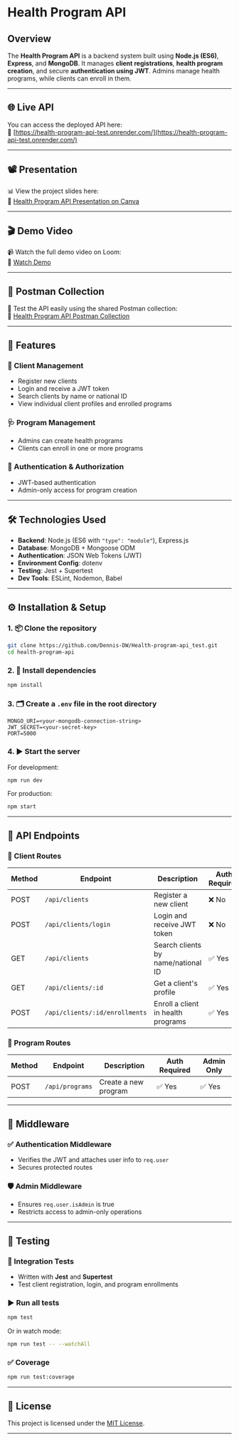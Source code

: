 # Health Program API

## Overview
The **Health Program API** is a backend system built using **Node.js (ES6)**, **Express**, and **MongoDB**. It manages **client registrations**, **health program creation**, and secure **authentication using JWT**. Admins manage health programs, while clients can enroll in them.

---

## 🌐 Live API  
You can access the deployed API here:  
🔗 [https://health-program-api-test.onrender.com/](https://health-program-api-test.onrender.com/)

---

## 📽️ Presentation  
📊 View the project slides here:  
🎨 [Health Program API Presentation on Canva](https://www.canva.com/design/DAGlsRAzI84/4PRPKXdiQCJu30z09eOdfA/view?utm_content=DAGlsRAzI84&utm_campaign=designshare&utm_medium=link2&utm_source=uniquelinks&utlId=h8f3914d3ca)

---

## 🎬 Demo Video  
📹 Watch the full demo video on Loom:  
🔗 [Watch Demo](https://www.loom.com/share/fb824eba36084e42a8e83fdb8d71887e?sid=f43384c3-2d44-4d79-84fa-6a076532a8bd)

---

## 📮 Postman Collection  
🧪 Test the API easily using the shared Postman collection:  
🔗 [Health Program API Postman Collection](https://www.postman.com/denny012/workspace/health-program-api/collection/42348136-938df3df-a56f-4221-b1e5-b6a275e2a196?action=share&creator=42348136)

---

## 🚀 Features

### 👥 Client Management
- Register new clients  
- Login and receive a JWT token  
- Search clients by name or national ID  
- View individual client profiles and enrolled programs  

### 🩺 Program Management
- Admins can create health programs  
- Clients can enroll in one or more programs  

### 🔐 Authentication & Authorization
- JWT-based authentication  
- Admin-only access for program creation  

---

## 🛠️ Technologies Used
- **Backend**: Node.js (ES6 with `"type": "module"`), Express.js  
- **Database**: MongoDB + Mongoose ODM  
- **Authentication**: JSON Web Tokens (JWT)  
- **Environment Config**: dotenv  
- **Testing**: Jest + Supertest  
- **Dev Tools**: ESLint, Nodemon, Babel  

---

## ⚙️ Installation & Setup

### 1. 📦 Clone the repository
```bash
git clone https://github.com/Dennis-DW/Health-program-api_test.git
cd health-program-api
```

### 2. 🧩 Install dependencies
```bash
npm install
```

### 3. 🗂️ Create a `.env` file in the root directory
```env
MONGO_URI=<your-mongodb-connection-string>
JWT_SECRET=<your-secret-key>
PORT=5000
```

### 4. ▶️ Start the server

For development:
```bash
npm run dev
```

For production:
```bash
npm start
```

---

## 🔌 API Endpoints

### 🔸 Client Routes

| Method | Endpoint                             | Description                          | Auth Required |
|--------|--------------------------------------|--------------------------------------|---------------|
| POST   | `/api/clients`                       | Register a new client                | ❌ No         |
| POST   | `/api/clients/login`                 | Login and receive JWT token          | ❌ No         |
| GET    | `/api/clients`                       | Search clients by name/national ID   | ✅ Yes        |
| GET    | `/api/clients/:id`                   | Get a client's profile               | ✅ Yes        |
| POST   | `/api/clients/:id/enrollments`       | Enroll a client in health programs   | ✅ Yes        |

### 🔸 Program Routes

| Method | Endpoint        | Description              | Auth Required | Admin Only |
|--------|-----------------|--------------------------|---------------|------------|
| POST   | `/api/programs` | Create a new program     | ✅ Yes        | ✅ Yes     |

---

## 🧩 Middleware

### ✅ Authentication Middleware
- Verifies the JWT and attaches user info to `req.user`  
- Secures protected routes

### 🛡️ Admin Middleware
- Ensures `req.user.isAdmin` is true  
- Restricts access to admin-only operations

---

## 🧪 Testing

### 🧷 Integration Tests
- Written with **Jest** and **Supertest**  
- Test client registration, login, and program enrollments

### ▶️ Run all tests
```bash
npm test
```

Or in watch mode:
```bash
npm run test -- --watchAll
```

### ✅ Coverage
```bash
npm run test:coverage
```

---

## 📄 License  
This project is licensed under the [MIT License](LICENSE).

---